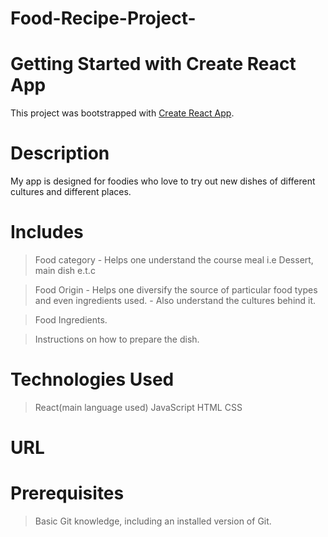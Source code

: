 # Food-Recipe-Project-


# Getting Started with Create React App

This project was bootstrapped with [Create React App](https://github.com/facebook/create-react-app).

# Description

My app is designed for foodies who love to try out new dishes of different cultures and different places.

# Includes 

> Food category - Helps one understand the course meal i.e Dessert, main dish e.t.c

>Food Origin - Helps one diversify the source of particular food types and even ingredients used. 
             - Also understand the cultures behind it.

>Food Ingredients.

>Instructions on how to prepare the dish.

# Technologies Used

 >React(main language used)
 >JavaScript
 >HTML
 >CSS

# URL



# Prerequisites

>Basic Git knowledge, including an installed version of Git.



